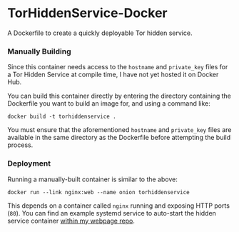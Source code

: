 # TorHiddenService-Docker
A Dockerfile to create a quickly deployable Tor hidden service.

### Manually Building
Since this container needs access to the `hostname` and `private_key` files for a Tor Hidden Service at compile time, I have not yet hosted it on Docker Hub.

You can build this container directly by entering the directory containing the Dockerfile you want to build an image for, and using a command like:
```
docker build -t torhiddenservice .
```

You must ensure that the aforementioned `hostname` and `private_key` files are available in the same directory as the Dockerfile before attempting the build process.

### Deployment
Running a manually-built container is similar to the above:
```
docker run --link nginx:web --name onion torhiddenservice
```

This depends on a container called `nginx` running and exposing HTTP ports (`80`). You can find an example systemd service to auto-start the hidden service container [within my webpage repo](https://github.com/ajhaydock/alexhaydock.co.uk/blob/master/docker/alexhaydockonion.service).
